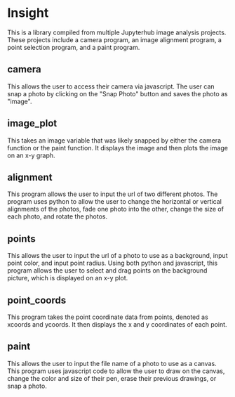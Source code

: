 # Insight
This is a library compiled from multiple Jupyterhub image analysis projects. 
These projects include a camera program, an image alignment program, a point selection program, and a paint program.
## camera
This allows the user to access their camera via javascript.
The user can snap a photo by clicking on the "Snap Photo" button and saves the photo as "image".
## image_plot
This takes an image variable that was likely snapped by either the camera function or the paint function.
It displays the image  and then plots the image on an x-y graph.
## alignment
This program allows the user to input the url of two different photos.
The program uses python to allow the user to change the horizontal or vertical alignments of the photos, fade one photo into the other, change the size of each photo, and rotate the photos.
## points
This allows the user to input the url of a photo to use as a background, input point color, and input point radius.
Using both python and javascript, this program allows the user to select and drag points on the background picture, which is displayed on an x-y plot.
## point_coords
This program takes the point coordinate data from points, denoted as xcoords and ycoords.
It then displays the x and y coordinates of each point.
## paint
This allows the user to input the file name of a photo to use as a canvas.
This program uses javascript code to allow the user to draw on the canvas, change the color and size of their pen, erase their previous drawings, or snap a photo.
